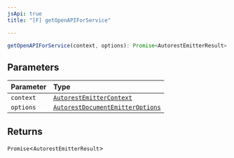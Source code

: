 ```yaml
---
jsApi: true
title: "[F] getOpenAPIForService"

---
```

```ts
getOpenAPIForService(context, options): Promise<AutorestEmitterResult>
```

## Parameters

| Parameter | Type |
| :------ | :------ |
| `context` | [`AutorestEmitterContext`](../interfaces/AutorestEmitterContext.md) |
| `options` | [`AutorestDocumentEmitterOptions`](../interfaces/AutorestDocumentEmitterOptions.md) |

## Returns

`Promise`<`AutorestEmitterResult`\>
